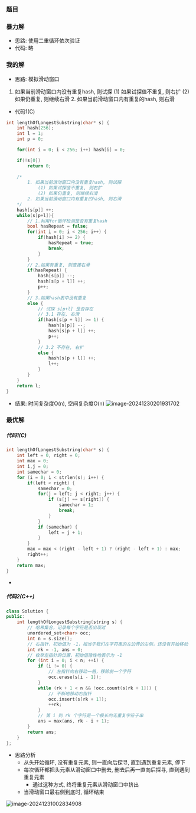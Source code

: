 
### 题目


### 暴力解
- 思路: 使用二重循环依次验证
- 代码: 略

### 我的解
- 思路: 模拟滑动窗口
1. 如果当前滑动窗口内没有重复hash, 则试探
		(1) 如果试探值不重复, 则右扩
		(2) 如果仍重复, 则继续右滑
	2. 如果当前滑动窗口内有重复的hash, 则右滑

- 代码1(C)
```c
int lengthOfLongestSubstring(char* s) {
    int hash[256];
    int l = 1;
    int p = 0;

    for(int i = 0; i < 256; i++) hash[i] = 0;

    if(!s[0])
        return 0;
        
    /*
        1. 如果当前滑动窗口内没有重复hash, 则试探
            (1) 如果试探值不重复, 则右扩
            (2) 如果仍重复, 则继续右滑
        2. 如果当前滑动窗口内有重复的hash, 则右滑
    */
    hash[s[p]] ++;
    while(s[p+l]){
        // 1.利用for循环检测是否有重复hash
        bool hasRepeat = false;
        for(int i = 0; i < 256; i++) {
            if(hash[i] >= 2) {
                hasRepeat = true;
                break;
            }
        }
        // 2.如果有重复, 则直接右滑
        if(hasRepeat) {
            hash[s[p]] --;
            hash[s[p + l]] ++;
            p++;
        }
        // 3.如果hash表中没有重复
        else {
            // 试探 s[p+l] 是否存在
            // 3.1 存在, 右滑
            if(hash[s[p + l]] >= 1) {
                hash[s[p]] --;
                hash[s[p + l]] ++;
                p++;
            }
            // 3.2 不存在, 右扩
            else {
                hash[s[p + l]] ++;
                l++;
            }
        }
    }
    return l;
}
```

- 结果: 时间复杂度O(n), 空间复杂度O(n)
![image-20241230201931702](D:\Majinliang\Documents\笔记\算法\LeetCode\Inbox\image-20241230201931702.png)

### 最优解

##### 代码1(C)

```c
int lengthOfLongestSubstring(char* s) { 
	int left = 0, right = 0; 
	int max = 0; 
	int i,j = 0; 
	int samechar = 0; 
	for (i = 0; i < strlen(s); i++) { 
		if(left < right) { 
			samechar = 0; 
			for(j = left; j < right; j++) { 
				if (s[j] == s[right]) { 
					samechar = 1; 
					break; 
				} 
			} 
			if (samechar) { 
				left = j + 1; 
			} 
		} 
		max = max < (right - left + 1) ? (right - left + 1) : max; 
		right++; 
	} 
	return max; 
}
```

- 





##### 代码2(C++)

```c++
class Solution {
public:
    int lengthOfLongestSubstring(string s) {
        // 哈希集合，记录每个字符是否出现过
        unordered_set<char> occ;
        int n = s.size();
        // 右指针，初始值为 -1，相当于我们在字符串的左边界的左侧，还没有开始移动
        int rk = -1, ans = 0;
        // 枚举左指针的位置，初始值隐性地表示为 -1
        for (int i = 0; i < n; ++i) {
            if (i != 0) {
                // 左指针向右移动一格，移除前一个字符
                occ.erase(s[i - 1]);
            }
            while (rk + 1 < n && !occ.count(s[rk + 1])) {
                // 不断地移动右指针
                occ.insert(s[rk + 1]);
                ++rk;
            }
            // 第 i 到 rk 个字符是一个极长的无重复字符子串
            ans = max(ans, rk - i + 1);
        }
        return ans;
    }
};
```

- 思路分析
  - 从头开始循环, 没有重复元素, 则一直向后探寻, 直到遇到重复元素, 停下
  - 每次循环都把头元素从滑动窗口中删去, 删去后再一直向后探寻, 直到遇到重复元素
    - 通过这种方式, 终将重复元素从滑动窗口中挤出
  - 当滑动窗口最右侧到底时, 循环结束

![image-20241231002834908](D:\Majinliang\Documents\笔记\算法\LeetCode\Inbox\image-20241231002834908.png)